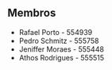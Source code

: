 ## Membros
- Rafael Porto - 554939
- Pedro Schmitz - 555758
- Jeniffer Moraes - 555448
- Athos Rodrigues - 555515
